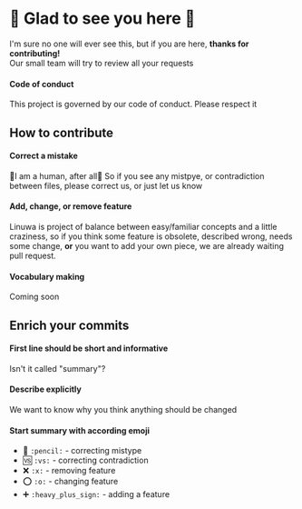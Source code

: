 # :new_moon_with_face: Glad to see you here :full_moon_with_face:
I'm sure no one will ever see this, but if you are here, **thanks for contributing!**  
Our small team will try to review all your requests  
#### Code of conduct
This project is governed by our code of conduct. Please respect it
## How to contribute
#### Correct a mistake
:musical_note:I am a human, after all:musical_note: So if you see any mistpye, or contradiction between files, please correct us, or just let us know 
#### Add, change, or remove feature
Linuwa is project of balance between easy/familiar concepts and a little craziness, so if you think some feature is obsolete, described wrong, needs some change, **or** you want to add your own piece, we are already waiting pull request.
#### Vocabulary making
Coming soon
## Enrich your commits
#### First line should be short and informative
Isn't it called "summary"?
#### Describe explicitly
We want to know why you think anything should be changed
#### Start summary with according emoji
* :pencil: `:pencil:` - correcting mistype
* :vs: `:vs:` - correcting contradiction
* :x: `:x:` - removing feature
* :o: `:o:` - changing feature
* :heavy_plus_sign: `:heavy_plus_sign:` - adding a feature

 